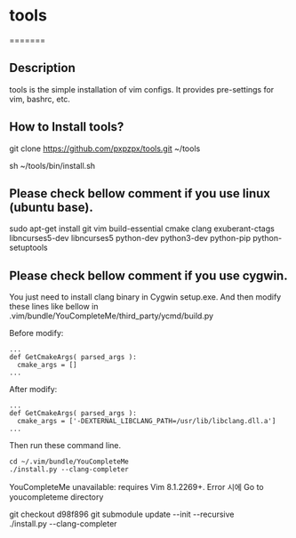 # tools
=======

Description
-----------
tools is the simple installation of vim configs.
It provides pre-settings for vim, bashrc, etc.

How to Install tools?
-----------
git clone https://github.com/pxpzpx/tools.git ~/tools

sh ~/tools/bin/install.sh

Please check bellow comment if you use linux (ubuntu base).
-----------
sudo apt-get install git vim build-essential cmake clang exuberant-ctags libncurses5-dev libncurses5 python-dev python3-dev python-pip python-setuptools

Please check bellow comment if you use cygwin.
-----------
You just need to install clang binary in Cygwin setup.exe.
And then modify these lines like bellow in .vim/bundle/YouCompleteMe/third_party/ycmd/build.py

Before modify:

    ...
    def GetCmakeArgs( parsed_args ):
      cmake_args = []
    ...

After modify:

    ...
    def GetCmakeArgs( parsed_args ):
      cmake_args = ['-DEXTERNAL_LIBCLANG_PATH=/usr/lib/libclang.dll.a']
    ...

Then run these command line.

    cd ~/.vim/bundle/YouCompleteMe
    ./install.py --clang-completer

YouCompleteMe unavailable: requires Vim 8.1.2269+. Error 시에 Go to youcompleteme directory

git checkout d98f896
git submodule update --init --recursive     
./install.py --clang-completer

